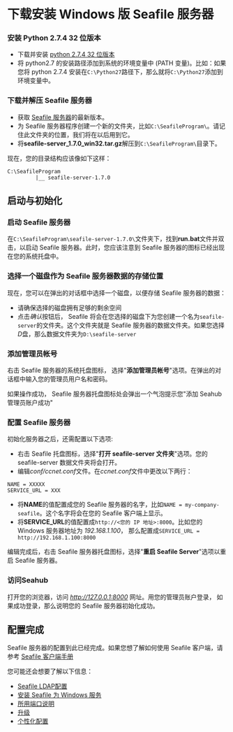 # 下载安装 Windows 版 Seafile 服务器

### 安装 Python 2.7.4 32 位版本 ###

- 下载并安装 [python 2.7.4 32 位版本](http://python.org/ftp/python/2.7.4/python-2.7.4.msi)
- 将 python2.7 的安装路径添加到系统的环境变量中 (PATH 变量)。比如：如果您将 python 2.7.4 安装在`C:\Python27`路径下，那么就将`C:\Python27`添加到环境变量中。

### 下载并解压 Seafile 服务器 ###
- 获取 [Seafile 服务器](http://seafile.com/download/)的最新版本。
- 为 Seafile 服务器程序创建一个新的文件夹，比如`C:\SeafileProgram\`。请记住此文件夹的位置，我们将在以后用到它。
- 将**seafile-server_1.7.0_win32.tar.gz**解压到`C:\SeafileProgram\`目录下。

现在，您的目录结构应该像如下这样：
```
C:\SeafileProgram
         |__ seafile-server-1.7.0
```

## 启动与初始化 ##

### 启动 Seafile 服务器 ###

在`C:\SeafileProgram\seafile-server-1.7.0\`文件夹下，找到**run.bat**文件并双击，以启动 Seafile 服务器。此时，您应该注意到 Seafile 服务器的图标已经出现在您的系统托盘中。

### 选择一个磁盘作为 Seafile 服务器数据的存储位置 ###

现在，您可以在弹出的对话框中选择一个磁盘，以便存储 Seafile 服务器的数据：  

- 请确保选择的磁盘拥有足够的剩余空间
- 点击*确认*按钮后， Seafile 将会在您选择的磁盘下为您创建一个名为`seafile-server`的文件夹。这个文件夹就是  Seafile 服务器的数据文件夹。如果您选择*D*盘，那么数据文件夹为`D:\seafile-server`

### 添加管理员帐号 ###

右击 Seafile 服务器的系统托盘图标， 选择"**添加管理员帐号**"选项。在弹出的对话框中输入您的管理员用户名和密码。

如果操作成功， Seafile 服务器托盘图标处会弹出一个气泡提示您"添加 Seahub 管理员账户成功"

### 配置 Seafile 服务器 ###

初始化服务器之后，还需配置以下选项:

- 右击 Seafile 托盘图标，选择"**打开 seafile-server 文件夹**"选项。您的 seafile-server 数据文件夹将会打开。
- 编辑*conf/ccnet.conf*文件。在*ccnet.conf*文件中更改以下两行：
```
NAME = XXXXX
SERVICE_URL = XXX
```

- 将**NAME**的值配置成您的 Seafile 服务器的名字，比如`NAME = my-company-seafile`。这个名字将会在您的 Seafile 客户端上显示。
- 将**SERVICE_URL**的值配置成`http://<您的 IP 地址>:8000`。比如您的 Windows 服务器地址为 *192.168.1.100*， 那么配置成`SERVICE_URL = http://192.168.1.100:8000`


编辑完成后，右击 Seafile 服务器托盘图标，选择"**重启 Seafile Server**"选项以重启 Seafile 服务器。

### 访问Seahub ###

打开您的浏览器，访问 *http://127.0.0.1:8000* 网址。用您的管理员账户登录， 如果成功登录，那么说明您的 Seafile 服务器初始化成功。

## 配置完成 ##

Seafile 服务器的配置到此已经完成。如果您想了解如何使用 Seafile 客户端，请参考 [Seafile 客户端手册](http://www.seafile.com/help/)  

您可能还会想要了解以下信息：  

- [Seafile LDAP配置](../deploy/using_ldap.md)
- [安装 Seafile 为 Windows 服务](install_seafile_server_as_a_windows_service.md)
- [所用端口说明](ports_used_by_seafile_windows_server.md)
- [升级](upgrading_seafile_windows_server.md)
- [个性化配置](../deploy/server_configuration.md)
